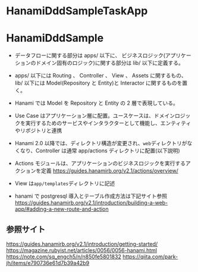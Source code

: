 # HanamiDddSampleTaskApp

# HanamiDddSample

- データフローに関する部分は apps/ 以下に、 ビジネスロジック(アプリケーションのドメイン固有のロジック)に関する部分は lib/ 以下に定義する。
- apps/ 以下には Routing 、 Controller 、 View 、 Assets に関するもの、 lib/ 以下には Model(Repository と Entity)と Interactor に関するものを置く。
- Hanami では Model を Repository と Entity の 2 層で表現している。
- Use Case はアプリケーション層に配置。ユースケースは、ドメインロジックを実行するためのサービスやインタラクターとして機能し、エンティティやリポジトリと連携
- Hanami 2.0 以降では、ディレクトリ構造が変更され、`web`ディレクトリがなくなり、Controller は通常 app/actions ディレクトリに配置(以下説明)
- Actions モジュールは、アプリケーションのビジネスロジックを実行するアクションを定義
  https://guides.hanamirb.org/v2.1/actions/overview/
- View は`app/templates`ディレクトリに記述

- hanami で postgresql 導入とテーブル作成方法は下記サイト参照
  https://guides.hanamirb.org/v2.1/introduction/building-a-web-app/#adding-a-new-route-and-action

## 参照サイト

https://guides.hanamirb.org/v2.1/introduction/getting-started/
https://magazine.rubyist.net/articles/0056/0056-hanami.html
https://note.com/sq_engch5/n/n850fe5801832
https://qiita.com/park-jh/items/e790736e61d7b39a42b9

